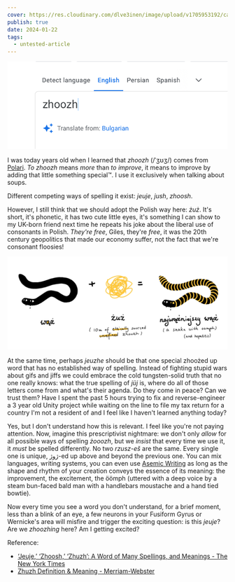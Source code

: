 ```yaml
---
cover: https://res.cloudinary.com/dlve3inen/image/upload/v1705953192/card-zhoozh_upbtsq.png
publish: true
date: 2024-01-22
tags:
  - untested-article
---
```

![158](zhoozh-bulgarian.png)

I was today years old when I learned that *zhoozh* (/ˈʒʊʒ/) comes from [Polari](http://www.polarimagazine.com/bulletin-board/polari/). *To zhoozh* means *more* than *to improve*, it means to improve by adding that little something special™. I use it exclusively when talking about soups.

Different competing ways of spelling it exist: *jeuje*, *jush*, *zhoosh*.

However, I still think that we should adopt the Polish way here: *żuż*. It's short, it's phonetic, it has two cute little eyes, it's something I can show to my UK-born friend next time he repeats his joke about the liberal use of consonants in Polish. *They're free*, Giles, they're *free*, it was the 20th century geopolitics that made our economy suffer, not the fact that we're consonant floosies! <span id="^d876ce" class="link-marker"></span>

![959](zhoozh-snake.webp)

At the same time, perhaps *jeuzhe* should be that one special zhoożed up word that has no established way of spelling. Instead of fighting stupid wars about gifs and jiffs we could embrace the cold tungsten-solid truth that no one really knows: what the true spelling of *jüj* is, where do all of those letters come from and what's their agenda. Do they come in peace? Can we trust them? Have I spent the past 5 hours trying to fix and reverse-engineer a 3 year old Unity project while waiting on the line to file my tax return for a country I'm not a resident of and I feel like I haven't learned anything today?

Yes, but I don't understand how this is relevant. I feel like you're not paying attention.  Now, imagine this prescriptivist nightmare: we don't only *allow* for all possible ways of spelling *żooozh*, but we *insist* that every time we use it, it *must* be spelled differently. No two *rzusz-eš* are the same. Every single one is unique, ژوژ-ed up above and beyond the previous one. You can mix languages, writing systems, you can even use [Asemic Writing](<../Asemic Writing>) as long as the shape and rhythm of your creation conveys the essence of its meaning: the improvement, the excitement, the öömph (uttered with a deep voice by a steam bun-faced bald man with a handlebars moustache and a hand tied bowtie).

Now every time you see a word you don't understand, for a brief moment, less than a blink of an eye, a few neurons in your Fusiform Gyrus or Wernicke's area will misfire and trigger the exciting question: is this *jeuje*? Are we *zhoozhing* here? Am I getting excited?


Reference:

- [‘Jeuje,’ ‘Zhoosh,’ ‘Zhuzh’: A Word of Many Spellings, and Meanings - The New York Times](https://web.archive.org/web/20231013223912/https://www.nytimes.com/2022/01/31/style/jeuje-zhoosh-zhuzh.html)
- [Zhuzh Definition & Meaning - Merriam-Webster](https://www.merriam-webster.com/dictionary/zhuzh)

